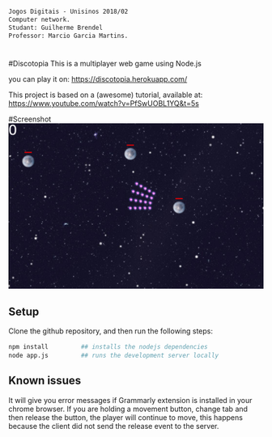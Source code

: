 #
	Jogos Digitais - Unisinos 2018/02
	Computer network.
	Studant: Guilherme Brendel
	Professor: Marcio Garcia Martins.
#

#Discotopia
This is a multiplayer web game using Node.js

you can play it on: https://discotopia.herokuapp.com/

This project is based on a (awesome) tutorial, available at: https://www.youtube.com/watch?v=PfSwUOBL1YQ&t=5s

#Screenshot
![Screenshot](Screenshot.png)

## Setup
Clone the github repository, and then run the following steps:
```bash
npm install         ## installs the nodejs dependencies
node app.js         ## runs the development server locally
```

## Known issues

It will give you error messages if Grammarly extension is installed in your chrome browser.
If you are holding a movement button, change tab and then release the button, the player will continue to move, this happens because the client did not send the release event to the server.
